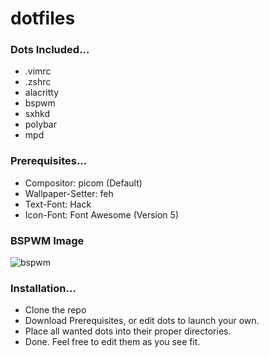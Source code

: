 # dotfiles

### Dots Included...
* .vimrc
* .zshrc
* alacritty
* bspwm
* sxhkd
* polybar
* mpd

### Prerequisites...
* Compositor: picom (Default)
* Wallpaper-Setter: feh
* Text-Font: Hack
* Icon-Font: Font Awesome (Version 5)

### BSPWM Image
![bspwm](https://i.postimg.cc/BvbSWy79/image.png)

### Installation...
* Clone the repo
* Download Prerequisites, or edit dots to launch your own.
* Place all wanted dots into their proper directories.
* Done. Feel free to edit them as you see fit.

